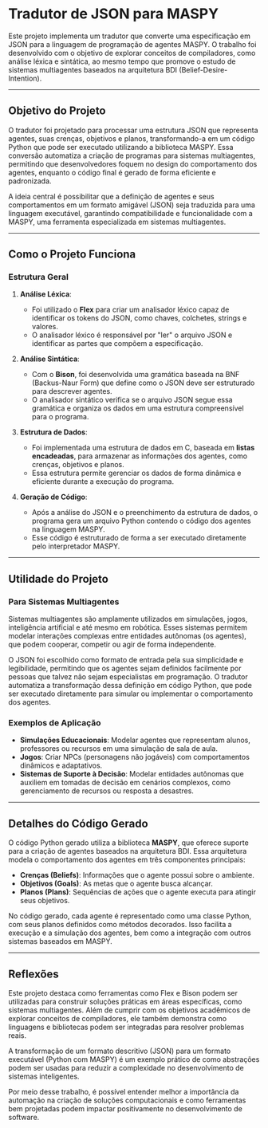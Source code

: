 # Tradutor de JSON para MASPY

Este projeto implementa um tradutor que converte uma especificação em JSON para a linguagem de programação de agentes MASPY. O trabalho foi desenvolvido com o objetivo de explorar conceitos de compiladores, como análise léxica e sintática, ao mesmo tempo que promove o estudo de sistemas multiagentes baseados na arquitetura BDI (Belief-Desire-Intention).

---

## Objetivo do Projeto

O tradutor foi projetado para processar uma estrutura JSON que representa agentes, suas crenças, objetivos e planos, transformando-a em um código Python que pode ser executado utilizando a biblioteca MASPY. Essa conversão automatiza a criação de programas para sistemas multiagentes, permitindo que desenvolvedores foquem no design do comportamento dos agentes, enquanto o código final é gerado de forma eficiente e padronizada.

A ideia central é possibilitar que a definição de agentes e seus comportamentos em um formato amigável (JSON) seja traduzida para uma linguagem executável, garantindo compatibilidade e funcionalidade com a MASPY, uma ferramenta especializada em sistemas multiagentes.

---

## Como o Projeto Funciona

### Estrutura Geral

1. **Análise Léxica**: 
   - Foi utilizado o **Flex** para criar um analisador léxico capaz de identificar os tokens do JSON, como chaves, colchetes, strings e valores.
   - O analisador léxico é responsável por "ler" o arquivo JSON e identificar as partes que compõem a especificação.

2. **Análise Sintática**:
   - Com o **Bison**, foi desenvolvida uma gramática baseada na BNF (Backus-Naur Form) que define como o JSON deve ser estruturado para descrever agentes.
   - O analisador sintático verifica se o arquivo JSON segue essa gramática e organiza os dados em uma estrutura compreensível para o programa.

3. **Estrutura de Dados**:
   - Foi implementada uma estrutura de dados em C, baseada em **listas encadeadas**, para armazenar as informações dos agentes, como crenças, objetivos e planos.
   - Essa estrutura permite gerenciar os dados de forma dinâmica e eficiente durante a execução do programa.

4. **Geração de Código**:
   - Após a análise do JSON e o preenchimento da estrutura de dados, o programa gera um arquivo Python contendo o código dos agentes na linguagem MASPY.
   - Esse código é estruturado de forma a ser executado diretamente pelo interpretador MASPY.

---

## Utilidade do Projeto

### Para Sistemas Multiagentes

Sistemas multiagentes são amplamente utilizados em simulações, jogos, inteligência artificial e até mesmo em robótica. Esses sistemas permitem modelar interações complexas entre entidades autônomas (os agentes), que podem cooperar, competir ou agir de forma independente.

O JSON foi escolhido como formato de entrada pela sua simplicidade e legibilidade, permitindo que os agentes sejam definidos facilmente por pessoas que talvez não sejam especialistas em programação. O tradutor automatiza a transformação dessa definição em código Python, que pode ser executado diretamente para simular ou implementar o comportamento dos agentes.

### Exemplos de Aplicação

- **Simulações Educacionais**: Modelar agentes que representam alunos, professores ou recursos em uma simulação de sala de aula.
- **Jogos**: Criar NPCs (personagens não jogáveis) com comportamentos dinâmicos e adaptativos.
- **Sistemas de Suporte à Decisão**: Modelar entidades autônomas que auxiliem em tomadas de decisão em cenários complexos, como gerenciamento de recursos ou resposta a desastres.

---

## Detalhes do Código Gerado

O código Python gerado utiliza a biblioteca **MASPY**, que oferece suporte para a criação de agentes baseados na arquitetura BDI. Essa arquitetura modela o comportamento dos agentes em três componentes principais:

- **Crenças (Beliefs)**: Informações que o agente possui sobre o ambiente.
- **Objetivos (Goals)**: As metas que o agente busca alcançar.
- **Planos (Plans)**: Sequências de ações que o agente executa para atingir seus objetivos.

No código gerado, cada agente é representado como uma classe Python, com seus planos definidos como métodos decorados. Isso facilita a execução e a simulação dos agentes, bem como a integração com outros sistemas baseados em MASPY.

---

## Reflexões

Este projeto destaca como ferramentas como Flex e Bison podem ser utilizadas para construir soluções práticas em áreas específicas, como sistemas multiagentes. Além de cumprir com os objetivos acadêmicos de explorar conceitos de compiladores, ele também demonstra como linguagens e bibliotecas podem ser integradas para resolver problemas reais.

A transformação de um formato descritivo (JSON) para um formato executável (Python com MASPY) é um exemplo prático de como abstrações podem ser usadas para reduzir a complexidade no desenvolvimento de sistemas inteligentes. 

Por meio desse trabalho, é possível entender melhor a importância da automação na criação de soluções computacionais e como ferramentas bem projetadas podem impactar positivamente no desenvolvimento de software.
